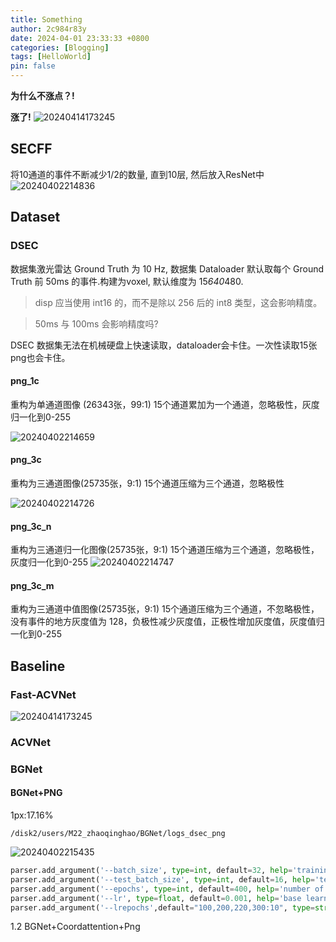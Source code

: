 ```yaml
---
title: Something
author: 2c984r83y
date: 2024-04-01 23:33:33 +0800
categories: [Blogging]
tags: [HelloWorld]
pin: false
---
```

**为什么不涨点？!**  

**涨了!**
![20240414173245](https://raw.githubusercontent.com/2c984r83y/picgo_picbed/main/blog_img/20240414173245.png)

## SECFF

将10通道的事件不断减少1/2的数量, 直到10层, 然后放入ResNet中
![20240402214836](https://raw.githubusercontent.com/2c984r83y/picgo_picbed/main/blog_img/20240402214836.png)

## Dataset

### DSEC

数据集激光雷达 Ground Truth 为 10 Hz, 数据集 Dataloader 默认取每个 Ground Truth 前 50ms 的事件.构建为voxel, 默认维度为 15*640*480.
> disp 应当使用 int16 的，而不是除以 256 后的 int8 类型，这会影响精度。  

> 50ms 与 100ms 会影响精度吗?  

DSEC 数据集无法在机械硬盘上快速读取，dataloader会卡住。一次性读取15张png也会卡住。

#### png_1c

   重构为单通道图像 (26343张，99:1)
   15个通道累加为一个通道，忽略极性，灰度归一化到0-255

   ![20240402214659](https://raw.githubusercontent.com/2c984r83y/picgo_picbed/main/blog_img/20240402214659.png)

#### png_3c

   重构为三通道图像(25735张，9:1)
   15个通道压缩为三个通道，忽略极性

   ![20240402214726](https://raw.githubusercontent.com/2c984r83y/picgo_picbed/main/blog_img/20240402214726.png)

#### png_3c_n

 重构为三通道归一化图像(25735张，9:1)
 15个通道压缩为三个通道，忽略极性，灰度归一化到0-255
   ![20240402214747](https://raw.githubusercontent.com/2c984r83y/picgo_picbed/main/blog_img/20240402214747.png)

#### png_3c_m

   重构为三通道中值图像(25735张，9:1)
   15个通道压缩为三个通道，不忽略极性，没有事件的地方灰度值为 128，负极性减少灰度值，正极性增加灰度值，灰度值归一化到0-255

## Baseline

### Fast-ACVNet

![20240414173245](https://raw.githubusercontent.com/2c984r83y/picgo_picbed/main/blog_img/20240414173245.png)

### ACVNet

### BGNet

#### BGNet+PNG

1px:17.16%

`/disk2/users/M22_zhaoqinghao/BGNet/logs_dsec_png`

![20240402215435](https://raw.githubusercontent.com/2c984r83y/picgo_picbed/main/blog_img/20240402215435.png)

```python
parser.add_argument('--batch_size', type=int, default=32, help='training batch size')
parser.add_argument('--test_batch_size', type=int, default=16, help='testing batch size')
parser.add_argument('--epochs', type=int, default=400, help='number of epochs to train')
parser.add_argument('--lr', type=float, default=0.001, help='base learning rate')
parser.add_argument('--lrepochs',default="100,200,220,300:10", type=str,  help='the epochs to decay lr: the downscale rate')
```

1.2 BGNet+Coordattention+Png